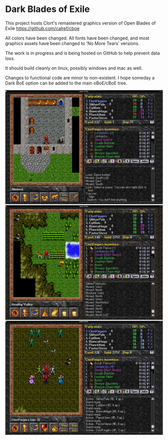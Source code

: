 Dark Blades of Exile
=======================

This project hosts Clort's remastered graphics version of Open Blades of Exile 
https://github.com/calref/cboe

All colors have been changed. All fonts have been changed, and most graphics 
assets have been changed to 'No More Tears' versions.

The work is in progress and is being hosted on GitHub to help prevent data loss.

It should build cleanly on linux, possibly windows and mac as well.

Changes to functional code are minor to non-existent. I hope someday a Dark BoE option
can be added to the main oBoE/cBoE tree. 

![In Town](screenshots/darkboecap1.png "In town")
![Overland](screenshots/darkboecap2.png "Overland")
![Visible Goblins](screenshots/darkboecap3.png "Visible Goblins")
